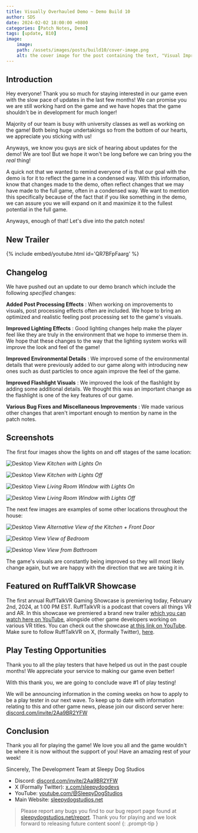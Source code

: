 ```yaml
---
title: Visually Overhauled Demo ~ Demo Build 10
author: SDS
date: 2024-02-02 18:00:00 +0800
categories: [Patch Notes, Demo]
tags: [update, B10]
image:
    image:
    path: /assets/images/posts/build10/cover-image.png
    alt: the cover image for the post containing the text, "Visual Improvements Demo Build 10"
---
```


## Introduction

Hey everyone! Thank you so much for staying interested in our game even with the slow pace of updates in the last few months! We can promise you we are still working hard on the game and we have hopes that the game shouldn't be in development for much longer!

Majority of our team is busy with university classes as well as working on the game! Both being huge undertakings so from the bottom of our hearts, we appreciate you sticking with us!

Anyways, we know you guys are sick of hearing about updates for the demo! We are too! But we hope it won't be long before we can bring you the *real* thing!

A quick not that we wanted to remind everyone of is that our goal with the demo is for it to reflect the game in a condensed way. With this information, know that changes made to the demo, often reflect changes that we may have made to the full game, often in a condensed way. We want to mention this specifically because of the fact that if you like something in the demo, we can assure you we will expand on it and maximize it to the fullest potential in the full game.

Anyways, enough of that! Let's dive into the patch notes!

## New Trailer

{% include embed/youtube.html id='QR7BFpFaarg' %}

## Changelog

We have pushed out an update to our demo branch which include the following *specified* changes:

**Added Post Processing Effects**
: When working on improvements to visuals, post processing effects often are included. We hope to bring an optimized and realistic feeling post processing set to the game's visuals.

**Improved Lighting Effects**
: Good lighting changes help make the player feel like they are truly in the environment that we hope to immerse them in. We hope that these changes to the way that the lighting system works will improve the look and feel of the game!

**Improved Environmental Details**
: We improved some of the environmental details that were previously added to our game along with introducing new ones such as dust particles to once again improve the feel of the game.

**Improved Flashlight Visuals**
: We improved the look of the flashlight by adding some additional details. We thought this was an important change as the flashlight is one of the key features of our game.

**Various Bug Fixes and Miscellaneous Improvements**
: We made various other changes that aren't important enough to mention by name in the patch notes.

## Screenshots

The first four images show the lights on and off stages of the same location:

![Desktop View](/assets/images/posts/build10/on1.png)
_Kitchen with Lights On_

![Desktop View](/assets/images/posts/build10/off1.png)
_Kitchen with Lights Off_

![Desktop View](/assets/images/posts/build10/on2.png)
_Living Room Window with Lights On_

![Desktop View](/assets/images/posts/build10/off2.png)
_Living Room Window with Lights Off_

The next few images are examples of some other locations throughout the house:

![Desktop View](/assets/images/posts/build10/kitchen.png)
_Alternative View of the Kitchen + Front Door_

![Desktop View](/assets/images/posts/build10/bedroom.png)
_View of Bedroom_

![Desktop View](/assets/images/posts/build10/bathroom.png)
_View from Bathroom_

The game's visuals are constantly being improved so they will most likely change again, but we are happy with the direction that we are taking it in.

## Featured on RuffTalkVR Showcase

The first annual RuffTalkVR Gaming Showcase is premiering today, February 2nd, 2024, at 1:00 PM EST. RuffTalkVR is a podcast that covers all things VR and AR. In this showcase we premiered a brand new trailer [which you can watch here on YouTube](https://youtu.be/QR7BFpFaarg?si=1eoLMekSmlquU2xW), alongside other game developers working on various VR titles. You can check out the showcase [at this link on YouTube](https://www.youtube.com/watch?v=UH3G8CEA7N0). Make sure to follow RuffTalkVR on X, (formally Twitter), [here](https://twitter.com/rufftalkvr).

## Play Testing Opportunities

Thank you to all the play testers that have helped us out in the past couple months! We appreciate your service to making our game even better!

With this thank you, we are going to conclude wave #1 of play testing!

We will be announcing information in the coming weeks on how to apply to be a play tester in our next wave. To keep up to date with information relating to this and other game news, please join our discord server here: [discord.com/invite/2Aa9BR2YFW](https://discord.com/invite/2Aa9BR2YFW)

## Conclusion

Thank you all for playing the game! We love you all and the game wouldn't be where it is now without the support of you! Have an amazing rest of your week!

Sincerely,
The Development Team at Sleepy Dog Studios

- Discord: [discord.com/invite/2Aa9BR2YFW](https://discord.com/invite/2Aa9BR2YFW)
- X (Formally Twitter): [x.com/sleepydogdevs](https://twitter.com/sleepydogdevs)
- YouTube: [youtube.com/@SleepyDogStudios](https://www.youtube.com/@SleepyDogStudios)
- Main Website: [sleepydogstudios.net](https://www.sleepydogstudios.net)

> Please report any bugs you find to our bug report page found at [sleepydogstudios.net/report](https://www.sleepydogstudios.net/report). Thank you for playing and we look forward to releasing future content soon!
{: .prompt-tip }
